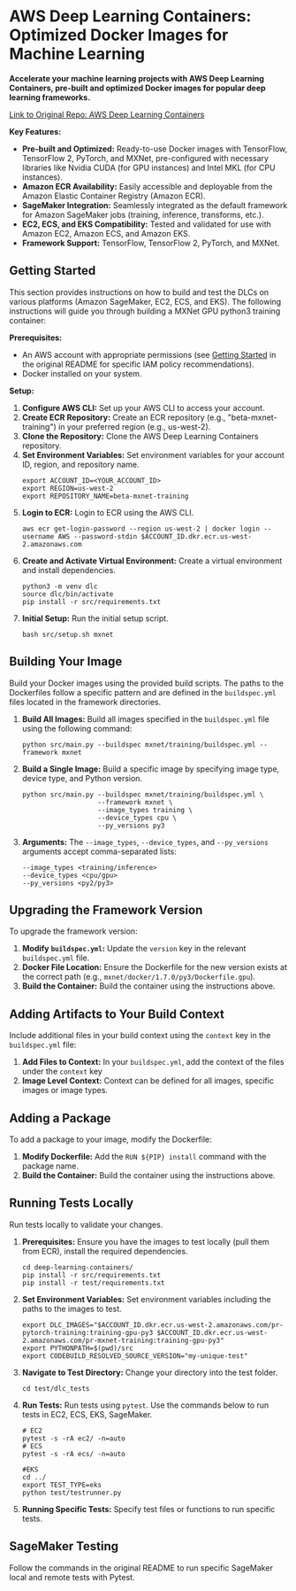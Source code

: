# AWS Deep Learning Containers: Optimized Docker Images for Machine Learning

**Accelerate your machine learning projects with AWS Deep Learning Containers, pre-built and optimized Docker images for popular deep learning frameworks.**

[Link to Original Repo: AWS Deep Learning Containers](https://github.com/aws/deep-learning-containers)

**Key Features:**

*   **Pre-built and Optimized:** Ready-to-use Docker images with TensorFlow, TensorFlow 2, PyTorch, and MXNet, pre-configured with necessary libraries like Nvidia CUDA (for GPU instances) and Intel MKL (for CPU instances).
*   **Amazon ECR Availability:** Easily accessible and deployable from the Amazon Elastic Container Registry (Amazon ECR).
*   **SageMaker Integration:** Seamlessly integrated as the default framework for Amazon SageMaker jobs (training, inference, transforms, etc.).
*   **EC2, ECS, and EKS Compatibility:** Tested and validated for use with Amazon EC2, Amazon ECS, and Amazon EKS.
*   **Framework Support:** TensorFlow, TensorFlow 2, PyTorch, and MXNet.

## Getting Started

This section provides instructions on how to build and test the DLCs on various platforms (Amazon SageMaker, EC2, ECS, and EKS). The following instructions will guide you through building a MXNet GPU python3 training container:

**Prerequisites:**

*   An AWS account with appropriate permissions (see [Getting Started](#getting-started) in the original README for specific IAM policy recommendations).
*   Docker installed on your system.

**Setup:**

1.  **Configure AWS CLI:**  Set up your AWS CLI to access your account.
2.  **Create ECR Repository:** Create an ECR repository (e.g., "beta-mxnet-training") in your preferred region (e.g., us-west-2).
3.  **Clone the Repository:** Clone the AWS Deep Learning Containers repository.
4.  **Set Environment Variables:**  Set environment variables for your account ID, region, and repository name.
    ```shell
    export ACCOUNT_ID=<YOUR_ACCOUNT_ID>
    export REGION=us-west-2
    export REPOSITORY_NAME=beta-mxnet-training
    ```
5.  **Login to ECR:** Login to ECR using the AWS CLI.
    ```shell
    aws ecr get-login-password --region us-west-2 | docker login --username AWS --password-stdin $ACCOUNT_ID.dkr.ecr.us-west-2.amazonaws.com
    ```
6.  **Create and Activate Virtual Environment:** Create a virtual environment and install dependencies.
    ```shell
    python3 -m venv dlc
    source dlc/bin/activate
    pip install -r src/requirements.txt
    ```
7.  **Initial Setup:** Run the initial setup script.
    ```shell
    bash src/setup.sh mxnet
    ```

## Building Your Image

Build your Docker images using the provided build scripts. The paths to the Dockerfiles follow a specific pattern and are defined in the `buildspec.yml` files located in the framework directories.

1.  **Build All Images:** Build all images specified in the `buildspec.yml` file using the following command:
    ```shell
    python src/main.py --buildspec mxnet/training/buildspec.yml --framework mxnet
    ```
2.  **Build a Single Image:** Build a specific image by specifying image type, device type, and Python version.
    ```shell
    python src/main.py --buildspec mxnet/training/buildspec.yml \
                       --framework mxnet \
                       --image_types training \
                       --device_types cpu \
                       --py_versions py3
    ```
3.  **Arguments:** The `--image_types`, `--device_types`, and `--py_versions` arguments accept comma-separated lists:
    ```
    --image_types <training/inference>
    --device_types <cpu/gpu>
    --py_versions <py2/py3>
    ```

## Upgrading the Framework Version

To upgrade the framework version:

1.  **Modify `buildspec.yml`:**  Update the `version` key in the relevant `buildspec.yml` file.
2.  **Docker File Location:** Ensure the Dockerfile for the new version exists at the correct path (e.g., `mxnet/docker/1.7.0/py3/Dockerfile.gpu`).
3.  **Build the Container:** Build the container using the instructions above.

## Adding Artifacts to Your Build Context

Include additional files in your build context using the `context` key in the `buildspec.yml` file:

1.  **Add Files to Context:** In your `buildspec.yml`, add the context of the files under the `context` key
2.  **Image Level Context:** Context can be defined for all images, specific images or image types.

## Adding a Package

To add a package to your image, modify the Dockerfile:

1.  **Modify Dockerfile:** Add the `RUN ${PIP} install` command with the package name.
2.  **Build the Container:** Build the container using the instructions above.

## Running Tests Locally

Run tests locally to validate your changes.

1.  **Prerequisites:** Ensure you have the images to test locally (pull them from ECR), install the required dependencies.
    ```shell
    cd deep-learning-containers/
    pip install -r src/requirements.txt
    pip install -r test/requirements.txt
    ```

2.  **Set Environment Variables:** Set environment variables including the paths to the images to test.
    ```shell
    export DLC_IMAGES="$ACCOUNT_ID.dkr.ecr.us-west-2.amazonaws.com/pr-pytorch-training:training-gpu-py3 $ACCOUNT_ID.dkr.ecr.us-west-2.amazonaws.com/pr-mxnet-training:training-gpu-py3"
    export PYTHONPATH=$(pwd)/src
    export CODEBUILD_RESOLVED_SOURCE_VERSION="my-unique-test"
    ```
3.  **Navigate to Test Directory:** Change your directory into the test folder.
    ```shell
    cd test/dlc_tests
    ```
4.  **Run Tests:** Run tests using `pytest`.  Use the commands below to run tests in EC2, ECS, EKS, SageMaker.
    ```shell
    # EC2
    pytest -s -rA ec2/ -n=auto
    # ECS
    pytest -s -rA ecs/ -n=auto

    #EKS
    cd ../
    export TEST_TYPE=eks
    python test/testrunner.py
    ```
5.  **Running Specific Tests:**  Specify test files or functions to run specific tests.

## SageMaker Testing
Follow the commands in the original README to run specific SageMaker local and remote tests with Pytest.